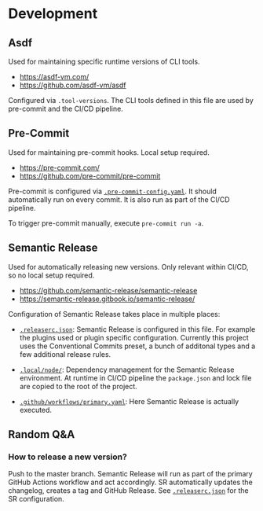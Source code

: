 # Development

## Asdf

Used for maintaining specific runtime versions of CLI tools.

* <https://asdf-vm.com/>
* <https://github.com/asdf-vm/asdf>

Configured via `.tool-versions`. The CLI tools defined in this file are used
by pre-commit and the CI/CD pipeline.

## Pre-Commit

Used for maintaining pre-commit hooks. Local setup required.

* <https://pre-commit.com/>
* <https://github.com/pre-commit/pre-commit>

Pre-commit is configured via [`.pre-commit-config.yaml`](.pre-commit-config.yaml).
It should automatically run on every commit. It is also run as part of the CI/CD
pipeline.

To trigger pre-commit manually, execute `pre-commit run -a`.

## Semantic Release

Used for automatically releasing new versions. Only relevant within CI/CD, so no
local setup required.

* <https://github.com/semantic-release/semantic-release>
* <https://semantic-release.gitbook.io/semantic-release/>

Configuration of Semantic Release takes place in multiple places:

* [`.releaserc.json`](.releaserc.json): Semantic Release is configured in this
  file. For example the plugins used or plugin specific configuration. Currently
  this project uses the Conventional Commits preset, a bunch of additonal types
  and a few additional release rules.

* [`.local/node/`](.local/ci): Dependency management for the Semantic Release
  environment. At runtime in CI/CD pipeline the `package.json` and lock file are
  copied to the root of the project.

* [`.github/workflows/primary.yaml`](.github/workflows/primary.yaml): Here Semantic
  Release is actually executed.

## Random Q&A

### How to release a new version?

Push to the master branch. Semantic Release will run as part of the primary
GitHub Actions workflow and act accordingly. SR automatically updates the changelog,
creates a tag and GitHub Release. See [`.releaserc.json`](.releaserc.json) for
the SR configuration.
